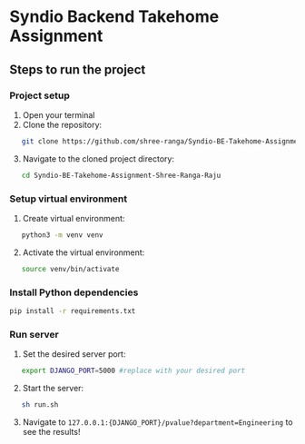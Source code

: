 # Syndio Backend Takehome Assignment

## Steps to run the project

### Project setup

1. Open your terminal
2. Clone the repository:

```bash
   git clone https://github.com/shree-ranga/Syndio-BE-Takehome-Assignment-Shree-Ranga-Raju
```

3. Navigate to the cloned project directory:

```bash
   cd Syndio-BE-Takehome-Assignment-Shree-Ranga-Raju
```

### Setup virtual environment

1. Create virtual environment:

```bash
   python3 -m venv venv
```

2. Activate the virtual environment:

```bash
   source venv/bin/activate
```

### Install Python dependencies

```bash
pip install -r requirements.txt
```

### Run server

1. Set the desired server port:

```bash
   export DJANGO_PORT=5000 #replace with your desired port
```

2. Start the server:

```bash
   sh run.sh
```

3. Navigate to `127.0.0.1:{DJANGO_PORT}/pvalue?department=Engineering` to see the results!

